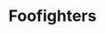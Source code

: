 ---
title: Foofighters
crosslinks:
- qotsa
- Music
- ITunes
- IAmA
- lewronggeneration
- BABYMETAL
- AMAAggregator
- learnart
- WeAreTheMusicMakers
- funny
- AskReddit
- riseagainst
- weezer
---